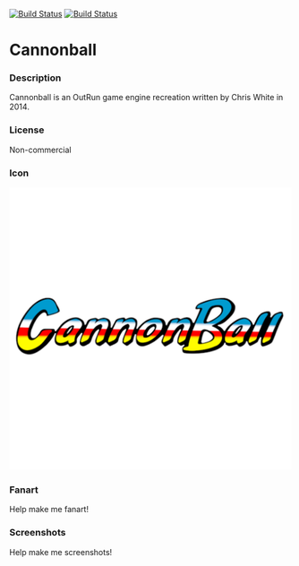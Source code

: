 [![Build Status](https://travis-ci.org/kodi-game/game.libretro.cannonball.svg?branch=master)](https://travis-ci.org/kodi-game/game.libretro.cannonball)
[![Build Status](https://ci.appveyor.com/api/projects/status/github/kodi-game/game.libretro.cannonball?svg=true)](https://ci.appveyor.com/project/kodi-game/game-libretro-cannonball)

# Cannonball

### Description

Cannonball is an OutRun game engine recreation written by Chris White in 2014.

### License

Non-commercial

### Icon

![Icon](game.libretro.cannonball/resources/icon.png)

### Fanart

Help make me fanart!

### Screenshots

Help make me screenshots!
